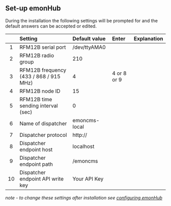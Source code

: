 ## **Set-up emonHub**

During the installation the following settings will be prompted for and the default answers can be accepted or edited.

|| Setting | Default value | Enter | Explanation|
| :---: | :--- | :--- | :--- | :--- |
| 1 | RFM12B serial port | /dev/ttyAMA0 |  ||
| 2 | RFM12B radio group | 210 |  |
| 3 | RFM12B frequency (433 / 868 / 915 MHz) | 4 | 4 or 8 or 9 ||
| 4 | RFM12B node ID | 15 | ||
| 5 | RFM12B time sending interval (sec) | 0 | | |
|6|Name of dispatcher|emoncms-local||
|7|Dispatcher protocol|http://|||
|8|Dispatcher endpoint host|localhost|||
|9|Dispatcher endpoint path|/emoncms|||
|10|Dispatcher endpoint API write key|Your API Key|||

*note - to change these settings after installation see [configuring emonHub]()*
